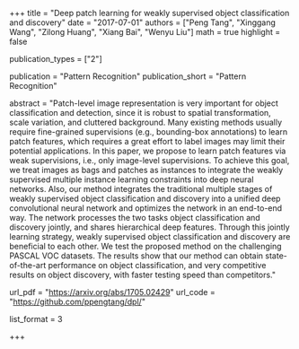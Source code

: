 +++
title = "Deep patch learning for weakly supervised object classification and discovery"
date = "2017-07-01"
authors = ["Peng Tang", "Xinggang Wang", "Zilong Huang", "Xiang Bai", "Wenyu Liu"]
math = true
highlight = false

publication_types = ["2"]

publication = "Pattern Recognition"
publication_short = "Pattern Recognition"

abstract = "Patch-level image representation is very important for object classification and detection, since it is robust to spatial transformation, scale variation, and cluttered background. Many existing methods usually require fine-grained supervisions (e.g., bounding-box annotations) to learn patch features, which requires a great effort to label images may limit their potential applications. In this paper, we propose to learn patch features via weak supervisions, i.e., only image-level supervisions. To achieve this goal, we treat images as bags and patches as instances to integrate the weakly supervised multiple instance learning constraints into deep neural networks. Also, our method integrates the traditional multiple stages of weakly supervised object classification and discovery into a unified deep convolutional neural network and optimizes the network in an end-to-end way. The network processes the two tasks object classification and discovery jointly, and shares hierarchical deep features. Through this jointly learning strategy, weakly supervised object classification and discovery are beneficial to each other. We test the proposed method on the challenging PASCAL VOC datasets. The results show that our method can obtain state-of-the-art performance on object classification, and very competitive results on object discovery, with faster testing speed than competitors."

url_pdf = "https://arxiv.org/abs/1705.02429"
url_code = "https://github.com/ppengtang/dpl/"

list_format = 3

+++

